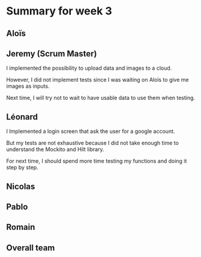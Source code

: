 # Summary for week 3


## Aloïs


## Jeremy (Scrum Master)

I implemented the possibility to upload data and images to a cloud.

However, I did not implement tests since I was waiting on Aloïs to give me images as inputs.

Next time, I will try not to wait to have usable data to use them when testing.

## Léonard

I Implemented a login screen that ask the user for a google account.

But my tests are not exhaustive because I did not take enough time to understand the Mockito and Hilt library.

For next time, I should spend more time testing my functions and doing it step by step.

## Nicolas


## Pablo


## Romain


## Overall team


